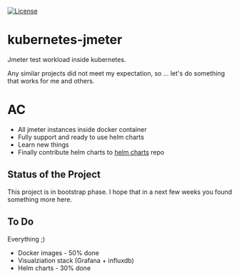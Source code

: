 [![License](https://img.shields.io/badge/license-MIT%20License-brightgreen.svg)](https://opensource.org/licenses/MIT)
# kubernetes-jmeter
Jmeter test workload inside kubernetes.

Any similar projects did not meet my expectation, so ... let's do something that works for me and others.

# AC
* All jmeter instances inside docker container
* Fully support and ready to use helm charts
* Learn new things
* Finally contribute helm charts to [helm charts](https://github.com/helm/charts) repo

## Status of the Project

This project is in bootstrap phase. I hope that in a next few weeks you found something more here.


## To Do
Everything ;)
* Docker images - 50% done
* Visualziation stack (Grafana + influxdb)
* Helm charts - 30% done
